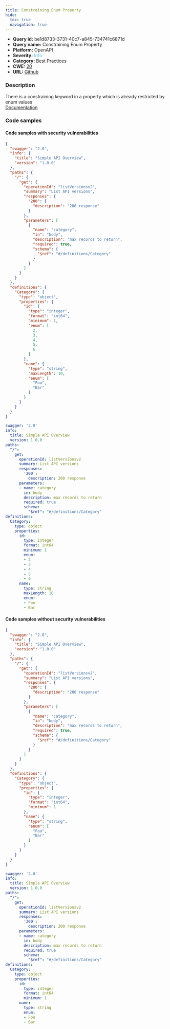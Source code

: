 ```yaml
---
title: Constraining Enum Property
hide:
  toc: true
  navigation: true
---
```


<style>
  .highlight .hll {
    background-color: #ff171742;
  }
  .md-content {
    max-width: 1100px;
    margin: 0 auto;
  }
</style>

-   **Query id:** be1d8733-3731-40c7-a845-734741c6871d
-   **Query name:** Constraining Enum Property
-   **Platform:** OpenAPI
-   **Severity:** <span style="color:#5bc0de">Info</span>
-   **Category:** Best Practices
-   **CWE:** <a href="https://cwe.mitre.org/data/definitions/20.html" onclick="newWindowOpenerSafe(event, 'https://cwe.mitre.org/data/definitions/20.html')">20</a>
-   **URL:** [Github](https://github.com/Checkmarx/kics/tree/master/assets/queries/openAPI/2.0/constraining_enum_property)

### Description
There is a constraining keyword in a property which is already restricted by enum values<br>
[Documentation](https://swagger.io/specification/v2/#schemaObject)

### Code samples
#### Code samples with security vulnerabilities
```json title="Positive test num. 1 - json file" hl_lines="24 49 38"
{
  "swagger": "2.0",
  "info": {
    "title": "Simple API Overview",
    "version": "1.0.0"
  },
  "paths": {
    "/": {
      "get": {
        "operationId": "listVersionsv2",
        "summary": "List API versions",
        "responses": {
          "200": {
            "description": "200 response"
          }
        },
        "parameters": [
          {
            "name": "category",
            "in": "body",
            "description": "max records to return",
            "required": true,
            "schema": {
              "$ref": "#/definitions/Category"
            }
          }
        ]
      }
    }
  },
  "definitions": {
    "Category": {
      "type": "object",
      "properties": {
        "id": {
          "type": "integer",
          "format": "int64",
          "minimum": 1,
          "enum": [
            2,
            3,
            4,
            5,
            6
          ]
        },
        "name": {
          "type": "string",
          "maxLength": 10,
          "enum": [
            "Foo",
            "Bar"
          ]
        }
      }
    }
  }
}

```
```yaml title="Positive test num. 2 - yaml file" hl_lines="19 27 36"
swagger: '2.0'
info:
  title: Simple API Overview
  version: 1.0.0
paths:
  "/":
    get:
      operationId: listVersionsv2
      summary: List API versions
      responses:
        '200':
          description: 200 response
      parameters:
      - name: category
        in: body
        description: max records to return
        required: true
        schema:
          "$ref": "#/definitions/Category"
definitions:
  Category:
    type: object
    properties:
      id:
        type: integer
        format: int64
        minimum: 1
        enum:
        - 2
        - 3
        - 4
        - 5
        - 6
      name:
        type: string
        maxLength: 10
        enum:
        - Foo
        - Bar

```


#### Code samples without security vulnerabilities
```json title="Negative test num. 1 - json file"
{
  "swagger": "2.0",
  "info": {
    "title": "Simple API Overview",
    "version": "1.0.0"
  },
  "paths": {
    "/": {
      "get": {
        "operationId": "listVersionsv2",
        "summary": "List API versions",
        "responses": {
          "200": {
            "description": "200 response"
          }
        },
        "parameters": [
          {
            "name": "category",
            "in": "body",
            "description": "max records to return",
            "required": true,
            "schema": {
              "$ref": "#/definitions/Category"
            }
          }
        ]
      }
    }
  },
  "definitions": {
    "Category": {
      "type": "object",
      "properties": {
        "id": {
          "type": "integer",
          "format": "int64",
          "minimum": 1
        },
        "name": {
          "type": "string",
          "enum": [
            "Foo",
            "Bar"
          ]
        }
      }
    }
  }
}

```
```yaml title="Negative test num. 2 - yaml file"
swagger: '2.0'
info:
  title: Simple API Overview
  version: 1.0.0
paths:
  "/":
    get:
      operationId: listVersionsv2
      summary: List API versions
      responses:
        '200':
          description: 200 response
      parameters:
      - name: category
        in: body
        description: max records to return
        required: true
        schema:
          "$ref": "#/definitions/Category"
definitions:
  Category:
    type: object
    properties:
      id:
        type: integer
        format: int64
        minimum: 1
      name:
        type: string
        enum:
        - Foo
        - Bar

```
